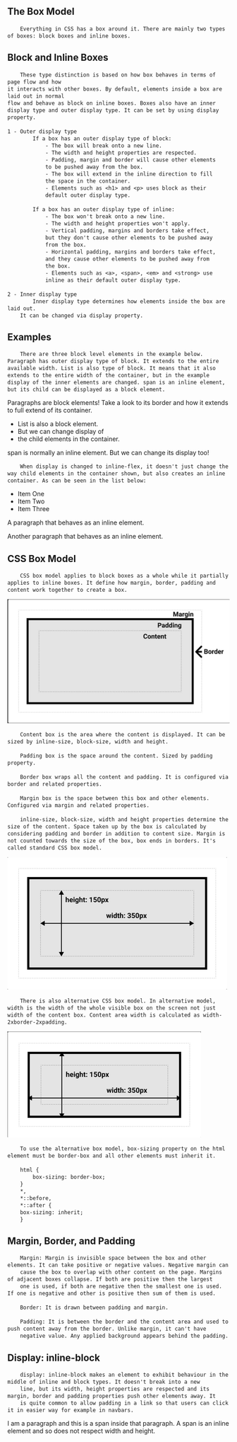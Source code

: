 <link rel="stylesheet" href="box-model.css" type="text/css">

## The Box Model
        Everything in CSS has a box around it. There are mainly two types of boxes: block boxes and inline boxes. 

## Block and Inline Boxes
        These type distinction is based on how box behaves in terms of page flow and how
    it interacts with other boxes. By default, elements inside a box are laid out in normal
    flow and behave as block on inline boxes. Boxes also have an inner display type and outer display type. It can be set by using display property.

    1 - Outer display type
            If a box has an outer display type of block:
                - The box will break onto a new line.
                - The width and height properties are respected.
                - Padding, margin and border will cause other elements
                to be pushed away from the box.
                - The box will extend in the inline direction to fill
                the space in the container.
                - Elements such as <h1> and <p> uses block as their
                default outer display type.

            If a box has an outer display type of inline:
                - The box won't break onto a new line.
                - The width and height properties won't apply.
                - Vertical padding, margins and borders take effect,
                but they don't cause other elements to be pushed away
                from the box.
                - Horizontal padding, margins and borders take effect,
                and they cause other elements to be pushed away from 
                the box.
                - Elements such as <a>, <span>, <em> and <strong> use
                inline as their default outer display type.

    2 - Inner display type
            Inner display type determines how elements inside the box are laid out.
        It can be changed via display property.

## Examples
        There are three block level elements in the example below. Paragraph has outer display type of block. It extends to the entire available width. List is also type of block. It means that it also extends to the entire width of the container, but in the example display of the inner elements are changed. span is an inline element, but its child can be displayed as a block element.

<p class="block-example">
    Paragraphs are block elements! Take a look to its border and how it extends to full extend of its container.
</p>
<ul class="block-example">
    <li>List is also a block element. </li>
    <li>But we can change display of </li>
    <li>the child elements in the container.</li>
</ul>
<p class="block-example">span is normally an <span class="block">inline</span> element. <span>But we can change its display too!</span></p>

        When display is changed to inline-flex, it doesn't just change the way child elements in the container shown, but also creates an inline container. As can be seen in the list below:

<ul class="inline-example">
    <li>Item One</li>
    <li>Item Two</li>
    <li>Item Three</li>
</ul>
<p class="inline">A paragraph that behaves as an inline element.</p>
<p class="inline">Another paragraph that behaves as an inline element.</p>

## CSS Box Model
        CSS box model applies to block boxes as a whole while it partially applies to inline boxes. It define how margin, border, padding and content work together to create a box.

<img src="box-model.png">

        Content box is the area where the content is displayed. It can be sized by inline-size, block-size, width and height.

        Padding box is the space around the content. Sized by padding property.

        Border box wraps all the content and padding. It is configured via border and related properties.

        Margin box is the space between this box and other elements. Configured via margin and related properties.

        inline-size, block-size, width and height properties determine the size of the content. Space taken up by the box is calculated by considering padding and border in addition to content size. Margin is not counted towards the size of the box, box ends in borders. It's called standard CSS box model.

<img src="standard-css-box-model.png">

        There is also alternative CSS box model. In alternative model, width is the width of the whole visible box on the screen not just width of the content box. Content area width is calculated as width-2xborder-2xpadding.

<img src="alternative-css-box-model.png">

        To use the alternative box model, box-sizing property on the html element must be border-box and all other elements must inherit it.

        html {
            box-sizing: border-box;
        }
        *,
        *::before,
        *::after {
        box-sizing: inherit;
        }

## Margin, Border, and Padding
        Margin: Margin is invisible space between the box and other elements. It can take positive or negative values. Negative margin can
        cause the box to overlap with other content on the page. Margins of adjacent boxes collapse. If both are positive then the largest
        one is used, if both are negative then the smallest one is used. If one is negative and other is positive then sum of them is used.

        Border: It is drawn between padding and margin. 

        Padding: It is between the border and the content area and used to push content away from the border. Unlike margin, it can't have
        negative value. Any applied background appears behind the padding.

## Display: inline-block
        display: inline-block makes an element to exhibit behaviour in the middle of inline and block types. It doesn't break into a new
        line, but its width, height properties are respected and its margin, border and padding properties push other elements away. It
        is quite common to allow padding in a link so that users can click it in easier way for example in navbars.

<p>
    I am a paragraph and this is a <span id="inline-block-example">span</span> inside that paragraph. A span is an inline element and so does not respect width and height.
</p>     
    